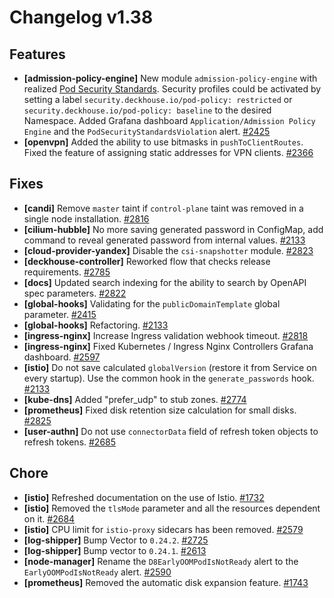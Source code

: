 # Changelog v1.38

## Features


 - **[admission-policy-engine]** New module `admission-policy-engine` with realized [Pod Security Standards](https://kubernetes.io/docs/concepts/security/pod-security-standards/). 
    Security profiles could be activated by setting a label `security.deckhouse.io/pod-policy: restricted` or `security.deckhouse.io/pod-policy: baseline` to the desired Namespace. 
    Added Grafana dashboard `Application/Admission Policy Engine` and the `PodSecurityStandardsViolation` alert. [#2425](https://github.com/deckhouse/deckhouse/pull/2425)
 - **[openvpn]** Added the ability to use bitmasks in `pushToClientRoutes`. Fixed the feature of assigning static addresses for VPN clients. [#2366](https://github.com/deckhouse/deckhouse/pull/2366)

## Fixes


 - **[candi]** Remove `master` taint if `control-plane` taint was removed in a single node installation. [#2816](https://github.com/deckhouse/deckhouse/pull/2816)
 - **[cilium-hubble]** No more saving generated password in ConfigMap, add command to reveal generated password from internal values. [#2133](https://github.com/deckhouse/deckhouse/pull/2133)
 - **[cloud-provider-yandex]** Disable the `csi-snapshotter` module. [#2823](https://github.com/deckhouse/deckhouse/pull/2823)
 - **[deckhouse-controller]** Reworked flow that checks release requirements. [#2785](https://github.com/deckhouse/deckhouse/pull/2785)
 - **[docs]** Updated search indexing for the ability to search by OpenAPI spec parameters. [#2822](https://github.com/deckhouse/deckhouse/pull/2822)
 - **[global-hooks]** Validating for the `publicDomainTemplate` global parameter. [#2415](https://github.com/deckhouse/deckhouse/pull/2415)
 - **[global-hooks]** Refactoring. [#2133](https://github.com/deckhouse/deckhouse/pull/2133)
 - **[ingress-nginx]** Increase Ingress validation webhook timeout. [#2818](https://github.com/deckhouse/deckhouse/pull/2818)
 - **[ingress-nginx]** Fixed Kubernetes / Ingress Nginx Controllers Grafana dashboard. [#2597](https://github.com/deckhouse/deckhouse/pull/2597)
 - **[istio]** Do not save calculated `globalVersion` (restore it from Service on every startup). Use the common hook in the `generate_passwords` hook. [#2133](https://github.com/deckhouse/deckhouse/pull/2133)
 - **[kube-dns]** Added "prefer_udp" to stub zones. [#2774](https://github.com/deckhouse/deckhouse/pull/2774)
 - **[prometheus]** Fixed disk retention size calculation for small disks. [#2825](https://github.com/deckhouse/deckhouse/pull/2825)
 - **[user-authn]** Do not use `connectorData` field of refresh token objects to refresh tokens. [#2685](https://github.com/deckhouse/deckhouse/pull/2685)

## Chore


 - **[istio]** Refreshed documentation on the use of Istio. [#1732](https://github.com/deckhouse/deckhouse/pull/1732)
 - **[istio]** Removed the `tlsMode` parameter and all the resources dependent on it. [#2684](https://github.com/deckhouse/deckhouse/pull/2684)
 - **[istio]** CPU limit for `istio-proxy` sidecars has been removed. [#2579](https://github.com/deckhouse/deckhouse/pull/2579)
 - **[log-shipper]** Bump Vector to `0.24.2`. [#2725](https://github.com/deckhouse/deckhouse/pull/2725)
 - **[log-shipper]** Bump vector to `0.24.1`. [#2613](https://github.com/deckhouse/deckhouse/pull/2613)
 - **[node-manager]** Rename the `D8EarlyOOMPodIsNotReady` alert to the `EarlyOOMPodIsNotReady` alert. [#2590](https://github.com/deckhouse/deckhouse/pull/2590)
 - **[prometheus]** Removed the automatic disk expansion feature. [#1743](https://github.com/deckhouse/deckhouse/pull/1743)

